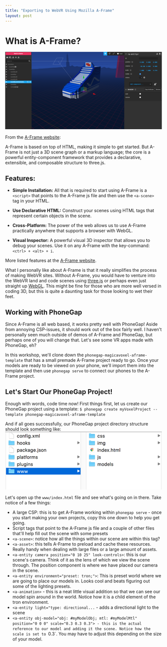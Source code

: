 ```yaml
---
title: "Exporting to WebVR Using Mozilla A-Frame"
layout: post
---
```


# What is A-Frame?
![A-Frame](img/aframe_inspector.png "A-Frame")

From the [A-Frame website](https://aframe.io/docs/0.7.0/introduction/#what-is-a-frame):

A-Frame is based on top of HTML, making it simple to get started. But A-Frame is not just a 3D scene graph or a markup language; the core is a powerful entity-component framework that provides a declarative, extensible, and composable structure to three.js.

## Features:
* **Simple Installation:** All that is required to start using A-Frame is a `<script>` that points to the A-Frame js file and then use the `<a-scene>` tag in your HTML. 

* **Use Declarative HTML:** Construct your scenes using HTML tags that represent certain objects in the scene. 

* **Cross-Platform:** The power of the web allows us to use A-Frame practically anywhere that supports a browser with WebGL. 

* **Visual Inspector:** A powerful visual 3D inspector that allows you to debug your scenes. Use it on any A-Frame with the key-command: `<ctrl> + <alt> + i`.

More listed features at the [A-Frame website](https://aframe.io/docs/0.7.0/introduction/#features).

What I personally like about A-Frame is that it really simplifies the process of making WebVR sites. Without A-Frame, you would have to venture into the WebVR land and code scenes using [three.js](https://threejs.org/) or perhaps even just straight up [WebGL](https://developer.mozilla.org/en-US/docs/Web/API/WebGL_API). This might be fine for those who are more well versed in coding 3D, but this is quite a daunting task for those looking to wet their feet. 

## Working with PhoneGap
Since A-Frame is all web based, it works pretty well with PhoneGap! Aside from annoying CSP-issues, it should work out of the box fairly well. I haven't personally seen much outside of demos of A-Frame and PhoneGap, but perhaps one of you will change that. Let's see some VR apps made with PhoneGap, eh?

In this workshop, we'll clone down the `phonegap-magicavoxel-aframe-template` that has a small premade A-Frame project ready to go. Once your models are ready to be viewed on your phone, we'll import them into the template and then use `phonegap serve` to connect our phones to the A-Frame project. 

## Let's Start Our PhoneGap Project!
Enough with words, code time now! First things first, let us create our PhoneGap project using a template:
`$ phonegap create myVoxelProject --template phonegap-magicavoxel-aframe-template`

And if all goes successfully, our PhoneGap project directory structure should look something like:
![Directory Screenshot](img/directory_screenshot.png "Directory Screenshot")

Let's open up the `www/index.html` file and see what's going on in there. Take notice of a few things:

* A large CSP: this is to get A-Frame working within `phonegap serve` - once you start making your own projects, copy this one down to help you get going.
* Script tags that point to the A-Frame js file and a couple of other files that'll help fill out the scene with some presets
* `<a-scene>`: notice how all the things within our scene are within this tag? 
* `<a-asset>`: this tells A-Frame to preload and cache these resources. Really handy when dealing with large files or a large amount of assets.
* `<a-entity camera position="0 10 25" look-controls>`: this is our scene's camera. Think of it as the lens of which we view the scene through. The position component is where we have placed our camera in the scene. 
* `<a-entity environment="preset: tron;">`: This is preset world where we are going to place our models in. Looks cool and beats figuring out some of the lighting presets. 
* `<a-animation>` - this is a neat little visual addition so that we can see our model spin around in the world. Notice how it is a child element of the tron environment. 
* `<a-entity light="type: directional...` - adds a directional light to the scene
* `<a-entity obj-model="obj: #myModelObj; mtl: #myModelMtl" position="0 0 0" scale="0.3 0.3 0.3"> - this is the actual reference to our model and adding it the scene. Notice how the scale is set to `0.3`. You may have to adjust this depending on the size of your model.


